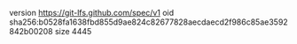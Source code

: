version https://git-lfs.github.com/spec/v1
oid sha256:b0528fa1638fbd855d9ae824c82677828aecdaecd2f986c85ae3592842b00208
size 4445
